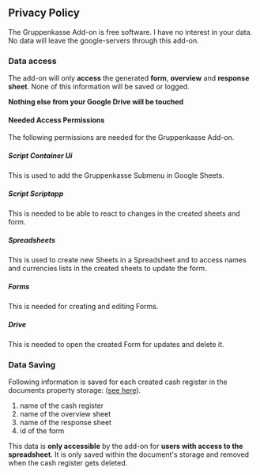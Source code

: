## Privacy Policy

The Gruppenkasse Add-on is free software. I have no interest in your data.
No data will leave the google-servers through this add-on.

### Data access

The add-on will only **access** the generated **form**, **overview** and **response sheet**.
None of this information will be saved or logged.

**Nothing else from your Google Drive will be touched**

#### Needed Access Permissions

The following permissions are needed for the Gruppenkasse Add-on.

##### Script Container Ui

This is used to add the Gruppenkasse Submenu in Google Sheets.

##### Script Scriptapp

This is needed to be able to react to changes in the created sheets and form.

##### Spreadsheets

This is used to create new Sheets in a Spreadsheet and to access names and currencies lists in the created sheets to update the form.

##### Forms

This is needed for creating and editing Forms.

##### Drive

This is needed to open the created Form for updates and delete it.

### Data Saving

Following information is saved for each created cash register in the documents property storage: ([see here](https://developers.google.com/apps-script/reference/properties/properties-service#getDocumentProperties())).

1. name of the cash register
1. name of the overview sheet
1. name of the response sheet
1. id of the form

This data is **only accessible** by the add-on for **users with access to the spreadsheet**.
It is only saved within the document's storage and removed when the cash register gets deleted.
